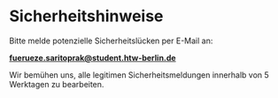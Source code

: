 # Sicherheitshinweise

Bitte melde potenzielle Sicherheitslücken per E-Mail an:

**fuerueze.saritoprak@student.htw-berlin.de**

Wir bemühen uns, alle legitimen Sicherheitsmeldungen innerhalb von 5 Werktagen zu bearbeiten.

